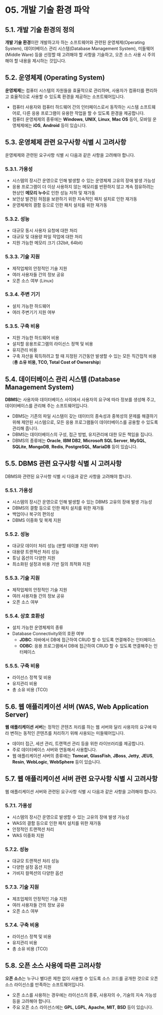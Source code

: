 # 05. 개발 기술 환경 파악

## 5.1. 개발 기술 환경의 정의

**개발 기술 환경**이란 개발하고자 하는 소프트웨어와 관련된 운영체제(Operating System), 데이터베이스 관리 시스템(Database Management System), 미들웨어(Middle Ware) 등을 선정할 때 고려해야 할 사항을 기술하고, 오픈 소스 사용 시 주의해야 할 내용을 제시하는 것입니다.

## 5.2. 운영체제 (Operating System)

**운영체제**는 컴퓨터 시스템의 자원들을 효율적으로 관리하며, 사용자가 컴퓨터를 편리하고 효율적으로 사용할 수 있도록 환경을 제공하는 소프트웨어입니다.

- 컴퓨터 사용자와 컴퓨터 하드웨어 간의 인터페이스로서 동작하는 시스템 소프트웨어로, 다른 응용 프로그램이 유용한 작업을 할 수 있도록 환경을 제공합니다.
- 컴퓨터 운영체제의 종류에는 **Windows**, **UNIX**, **Linux**, **Mac OS** 등이, 모바일 운영체제에는 **iOS**, **Android** 등이 있습니다.

## 5.3. 운영체제 관련 요구사항 식별 시 고려사항

운영체제와 관련된 요구사항 식별 시 다음과 같은 사항을 고려해야 합니다.

### 5.3.1. 가용성

- 시스템의 장시간 운영으로 인해 발생할 수 있는 운영체제 고유의 장애 발생 가능성
- 응용 프로그램이 더 이상 사용하지 않는 메모리를 반환하지 않고 계속 점유하려는 현상인 **메모리 누수**로 인한 성능 저하 및 재가동
- 보안상 발견된 허점을 보완하기 위한 지속적인 패치 설치로 인한 재가동
- 운영체제의 결함 등으로 인한 패치 설치를 위한 재가동

### 5.3.2. 성능

- 대규모 동시 사용자 요청에 대한 처리
- 대규모 및 대용량 파일 작업에 대한 처리
- 지원 가능한 메모리 크기 (32bit, 64bit)

### 5.3.3. 기술 지원

- 제작업체의 안정적인 기술 지원
- 여러 사용자들 간의 정보 공유
- 오픈 소스 여부 (Linux)

### 5.3.4. 주변 기기

- 설치 가능한 하드웨어
- 여러 주변기기 지원 여부

### 5.3.5. 구축 비용

- 지원 가능한 하드웨어 비용
- 설치할 응용프로그램의 라이선스 정책 및 비용
- 유지관리 비용
- 구축 자산을 획득하려고 할 때 지정된 기간동안 발생할 수 있는 모든 직간접적 비용 (**총 소유 비용, TCO, Total Cost of Ownership**)

## 5.4. 데이터베이스 관리 시스템 (Database Management System)

**DBMS**는 사용자와 데이터베이스 사이에서 사용자의 요구에 따라 정보를 생성해 주고, 데이터베이스를 관리해 주는 소프트웨어입니다.

- DBMS는 기존의 파일 시스템이 갖는 데이터의 종속성과 중복성의 문제를 해결하기 위해 제안된 시스템으로, 모든 응용 프로그램들이 데이터베이스를 공용할 수 있도록 관리해 줍니다.
- DBMS는 데이터베이스의 구성, 접근 방법, 유지관리에 대한 모든 책임을 집니다.
- DBMS의 종류에는 **Oracle**, **IBM DB2**, **Microsoft SQL Server**, **MySQL**, **SQLite**, **MongoDB**, **Redis**, **PostgreSQL**, **MariaDB** 등이 있습니다.

## 5.5. DBMS 관련 요구사항 식별 시 고려사항

DBMS와 관련된 요구사항 식별 시 다음과 같은 사항을 고려해야 합니다.

### 5.5.1. 가용성

- 시스템의 장시간 운영으로 인해 발생할 수 있는 DBMS 고유의 장애 발생 가능성
- DBMS의 결함 등으로 인한 패치 설치를 위한 재가동
- 백업이나 복구의 편의성
- DBMS 이중화 및 복제 지원

### 5.5.2. 성능

- 대규모 데이터 처리 성능 (분할 테이블 지원 여부)
- 대용량 트랜잭션 처리 성능
- 튜닝 옵션의 다양한 지원
- 최소화된 설정과 비용 기반 질의 최적화 지원

### 5.5.3. 기술 지원

- 제작업체의 안정적인 기술 지원
- 여러 사용자들 간의 정보 공유
- 오픈 소스 여부

### 5.5.4. 상호 호환성

- 설치 가능한 운영체제의 종류
- Database Connectivity와의 호환 여부
  - **JDBC**: 자바에서 DB에 접근하여 CRUD 할 수 있도록 연결해주는 인터페이스
  - **ODBC**: 응용 프로그램에서 DB에 접근하여 CRUD 할 수 있도록 연결해주는 인터페이스

### 5.5.5. 구축 비용

- 라이선스 정책 및 비용
- 유지관리 비용
- 총 소유 비용 (TCO)

## 5.6. 웹 애플리케이션 서버 (WAS, Web Application Server)

**웹 애플리케이션 서버**는 정적인 콘텐츠 처리를 하는 웹 서버와 달리 사용자의 요구에 따라 변하는 동적인 콘텐츠를 처리하기 위해 사용되는 미들웨어입니다.

- 데이터 접근, 세션 관리, 트랜잭션 관리 등을 위한 라이브러리를 제공합니다.
- 주로 데이터베이스 서버와 연동해서 사용합니다.
- 웹 애플리케이션 서버의 종류에는 **Tomcat**, **GlassFish**, **JBoss**, **Jetty**, **JEUS**, **Resin**, **WebLogic**, **WebSphere** 등이 있습니다.

## 5.7. 웹 애플리케이션 서버 관련 요구사항 식별 시 고려사항

웹 애플리케이션 서버와 관련된 요구사항 식별 시 다음과 같은 사항을 고려해야 합니다.

### 5.7.1. 가용성

- 시스템의 장시간 운영으로 발생할 수 있는 고유의 장애 발생 가능성
- WAS의 결함 등으로 인한 패치 설치를 위한 재가동
- 안정적인 트랜잭션 처리
- WAS 이중화 지원

### 5.7.2. 성능

- 대규모 트랜잭션 처리 성능
- 다양한 설정 옵션 지원
- 가비지 컬렉션의 다양한 옵션

### 5.7.3. 기술 지원

- 제조업체의 안정적인 기술 지원
- 여러 사용자들 간의 정보 공유
- 오픈 소스 여부

### 5.7.4. 구축 비용

- 라이선스 정책 및 비용
- 유지관리 비용
- 총 소유 비용 (TCO)

## 5.8. 오픈 소스 사용에 따른 고려사항

**오픈 소스**는 누구나 별다른 제한 없이 사용할 수 있도록 소스 코드를 공개한 것으로 오픈 소스 라이선스를 만족하는 소프트웨어입니다.

- 오픈 소스를 사용하는 경우에는 라이선스의 종류, 사용자의 수, 기술의 지속 가능성 등을 고려해야 합니다.
- 주요 오픈 소스 라이선스에는 **GPL**, **LGPL**, **Apache**, **MIT**, **BSD** 등이 있습니다.
